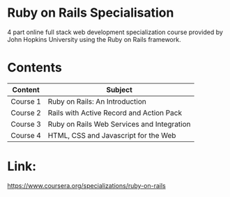 # Ruby on Rails Specialisation
4 part online full stack web development specialization course provided by John Hopkins University using the Ruby on Rails framework.
# Contents
| Content | Subject |
| --- | --- |
| Course 1 | Ruby on Rails: An Introduction |
| Course 2 | Rails with Active Record and Action Pack |
| Course 3 | Ruby on Rails Web Services and Integration |
| Course 4 | HTML, CSS and Javascript for the Web |

# Link: 
https://www.coursera.org/specializations/ruby-on-rails 
